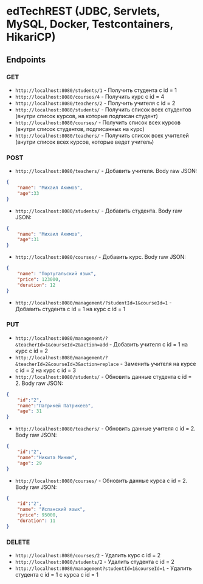 # edTechREST (JDBC, Servlets, MySQL, Docker, Testcontainers, HikariCP)


## Endpoints

### GET
- `http://localhost:8080/students/1` - Получить студента с id = 1
- `http://localhost:8080/courses/4` - Получить курс с id = 4
- `http://localhost:8080/teachers/2` - Получить учителя с id = 2
- `http://localhost:8080/students/` - Получить список всех студентов (внутри список курсов, на которые подписан студент)
- `http://localhost:8080/courses/` - Получить список всех курсов (внутри список студентов, подписанных на курс)
- `http://localhost:8080/teachers/` - Получить список всех учителей (внутри список всех курсов, которые ведет учитель)

### POST
- `http://localhost:8080/teachers/` - Добавить учителя. Body raw JSON:
```json
{
    "name": "Михаил Акимов",
    "age":33
}
```
- `http://localhost:8080/students/` - Добавить студента. Body raw JSON:
```json
{
    "name": "Михаил Акимов",
    "age":31
}
```
- `http://localhost:8080/courses/` - Добавить курс. Body raw JSON:
```json
{
    "name": "Португальский язык",
    "price": 123000,
    "duration": 12
}
```
- `http://localhost:8080/management/?studentId=1&courseId=1` - Добавить студента с id = 1 на курс c id = 1

### PUT
- `http://localhost:8080/management/?&teacherId=1&courseId=2&action=add` - Добавить учителя с id = 1 на курс c id = 2
- `http://localhost:8080/management/?&teacherId=2&courseId=3&action=replace` - Заменить учителя на курсе с id = 2 на курс c id = 3
- `http://localhost:8080/students/` - Обновить данные студента с id = 2. Body raw JSON:
```json
{
    "id":"2",
    "name":"Патрикей Патрикеев",
    "age": 31
}
```

- `http://localhost:8080/teachers/` - Обновить данные учителя с id = 2. Body raw JSON:
```json
{
    "id":"2",
    "name":"Никита Минин",
    "age": 29
}
```

- `http://localhost:8080/courses/` - Обновить данные курса с id = 2. Body raw JSON:
```json
{
    "id":"2",
    "name": "Испанский язык",
    "price": 95000,
    "duration": 11
}
```
### DELETE
- `http://localhost:8080/courses/2` - Удалить курс с id = 2
- `http://localhost:8080/students/2` - Удалить студента с id = 2
- `http://localhost:8080/management?studentId=1&courseId=1` - Удалить студента с id = 1 с курса c id = 1
